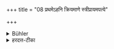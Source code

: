 +++
title = "08 प्रथमेऽहनि क्रियमाणे स्त्रीप्रायमपत्ये"

+++

<details><summary>Bühler</summary>

8. If it be performed on the first day of the half-month, the issue (of the sacrificer) will chiefly consist of females.
</details>

<details><summary>हरदत्त-टीका</summary>

## सूत्रम्
प्रथमेऽहनि क्रियमाणे स्त्रीप्रायमपत्ये जायते ॥७॥  
### प्रस्तावः
कोऽसावित्याह—
## टिप्पनी
यः प्रतिपदि नियमेन श्राद्ध करोति तस्यापत्ये प्रजासन्ताने स्त्रीप्रायं जायते । प्रायेण स्त्रियो जायन्ते ॥ ७ ॥
</details>
